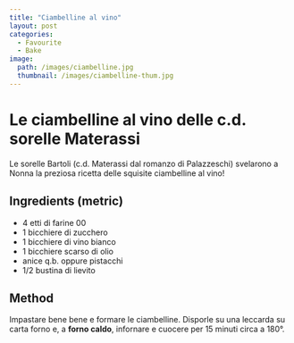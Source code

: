 ```yaml
---
title: "Ciambelline al vino"
layout: post
categories:
  - Favourite
  - Bake
image: 
  path: /images/ciambelline.jpg
  thumbnail: /images/ciambelline-thum.jpg
---
```

# Le ciambelline al vino delle c.d. sorelle Materassi

Le sorelle Bartoli (c.d. Materassi dal romanzo di Palazzeschi) svelarono a Nonna la preziosa ricetta delle squisite ciambelline al vino!

## Ingredients (metric)

- 4 etti di farine 00
- 1 bicchiere di zucchero
- 1 bicchiere di vino bianco
- 1 bicchiere scarso di olio
- anice q.b. oppure pistacchi
- 1/2 bustina di lievito

## Method

Impastare bene bene e formare le ciambelline. Disporle su una leccarda su carta forno e, a **forno caldo**, infornare e cuocere per 15 minuti circa a 180°.
